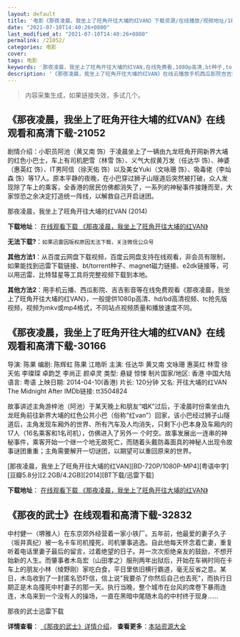 ```yaml
---
layout: default
title: '电影《那夜凌晨，我坐上了旺角开往大埔的红VAN》下载资源/在线播放/视频地址/1080p/高清/蓝光'
date: "2021-07-10T14:40:26+0800"
last_modified_at: "2021-07-10T14:40:26+0800"
permalink: /21052/
categories: 电影
cover:
tags: 电影
keywords: '那夜凌晨，我坐上了旺角开往大埔的红VAN,在线免费看,1080p高清,bt种子,torrent,百度云盘,magnet,磁力链,迅雷下载资源'
description: '《那夜凌晨，我坐上了旺角开往大埔的红VAN》在线云播放手机西瓜影院吉吉影音免费看，1080p高清bd/hd未删减完整版和tc抢先枪版，mkv/mp4格式，附带bt/torrent种子、magnet/磁力链、百度云盘、网盘资源迅雷下载链接'
---
```


>内容采集生成，如果链接失效，多试几个。


## 《那夜凌晨，我坐上了旺角开往大埔的红VAN》在线观看和高清下载-21052

剧情介绍：小职员阿池（黄又南 饰）于凌晨坐上了一辆由九龙旺角开网新界大埔的红色小巴士，车上有司机肥雪（林雪 饰）、义气大叔黄万发（任达华 饰）、神婆（惠英红 饰）、IT男阿信（徐天佑 饰）以及美女Yuki（文咏珊 饰）、吸毒佬（李灿森 饰）等17人。原本平静的夜晚，在小巴穿过狮子山隧道后突然被打破，众人发现除了车上的乘客，全香港的居民仿佛都消失了，一系列的神秘事件接踵而至，大家惊恐之余决定打造统一阵线，以解救自己开启谜团。


那夜凌晨，我坐上了旺角开往大埔的红VAN (2014)

**下载地址**： [在线观看下载 《那夜凌晨，我坐上了旺角开往大埔的红VAN》](https://www.btbtdy.me/btdy/dy1503.html) 


**无法下载?**：`如果迅雷因版权原因无法下载，关注微信公众号 `

**其他方法1**：从百度云网盘下载视频，百度云网盘支持在线观看，非会员有限制，如果能找到迅雷下载链接、bt/torrent种子、magnet磁力链接、e2dk链接等，可以用迅雷、比特彗星等工具将完整视频下载到本地。

**其他方法2**：用手机云播、西瓜影院、吉吉影音等在线免费观看《那夜凌晨，我坐上了旺角开往大埔的红VAN》，一般提供1080p高清、hd/bd高清视频、tc抢先版视频，视频为mkv或mp4格式，不同站点视频质量和播放速度不同。


## 《那夜凌晨，我坐上了旺角开往大埔的红VAN》在线观看和高清下载-30166

导演: 陈果 编剧: 陈辉虹 陈果 江皓昕 主演: 任达华 黄又南 文咏珊 惠英红 林雪 徐天佑 李璨琛 卓韵芝 李尚正 颜卓灵 类型: 悬疑 惊悚 制片国家/地区: 香港 中国大陆 语言: 粤语 上映日期: 2014-04-10(香港) 片长: 120分钟 又名: 开往大埔的红VAN The Midnight After IMDb链接: tt3504824

故事讲述主角游梓池（阿池）于某天晚上和朋友“唱K”过后，于凌晨时份乘坐由九龙旺角前往新界大埔的红色公共小巴（俗称“红van”）回家，该小巴经过狮子山隧道后，主角发现车厢外的世界、所有汽车及人均消失，只剩下小巴本身及车厢内的17人（16名乘客和1名司机），仿佛进入了另外一 个时空。故事发展出一连串的神秘事件，乘客开始一个继一个地无故死亡，而随着头戴防毒面具的神秘人出现令故事谜团重重；主角需要解开一切谜团，以期望可以重回原来的世界。


[那夜凌晨，我坐上了旺角开往大埔的红VAN][BD-720P/1080P-MP4][粤语中字][豆瓣5.8分][2.2GB/4.2GB][2014][BT下载/迅雷下载]

**下载地址**： [在线观看下载 《那夜凌晨，我坐上了旺角开往大埔的红VAN》](https://www.btdx8.com/torrent/the_midnight_after_2014.html) 


## 《那夜的武士》在线观看和高清下载-32832

中村健一（堺雅人）在东京郊外经营着一家小铁厂。五年前，他最爱的妻子久子（坂井真纪）被一名卡车司机撞死，司机肇事逃逸。自此他每天怀念着亡妻，重复听着电话里妻子最后的留言，过着绝望的日子。并一次次拒绝亲友的鼓励，不想开始新的人生。而肇事者木岛宏（山田孝之）服刑两年出狱后，开始在车祸时同在卡车上的朋友小林（绫野刚）家吃白食，平日里依旧横行霸道，毫无反省之意。某日，木岛收到了一封匿名恐吓信，信上说"我要杀了你然后自己也去死"，而执行日期正是木岛撞死中村妻子的那一天。执行当晚，整个城市在台风的席卷下暴雨连连，木岛来到一个没有人的操场，一直在黑暗中尾随木岛的中村终于现身……


那夜的武士迅雷下载

**详情查看**： [《那夜的武士》详情介绍](/movie/32832/)， **查看更多**：[本站资源大全](/movie/t/all/)


